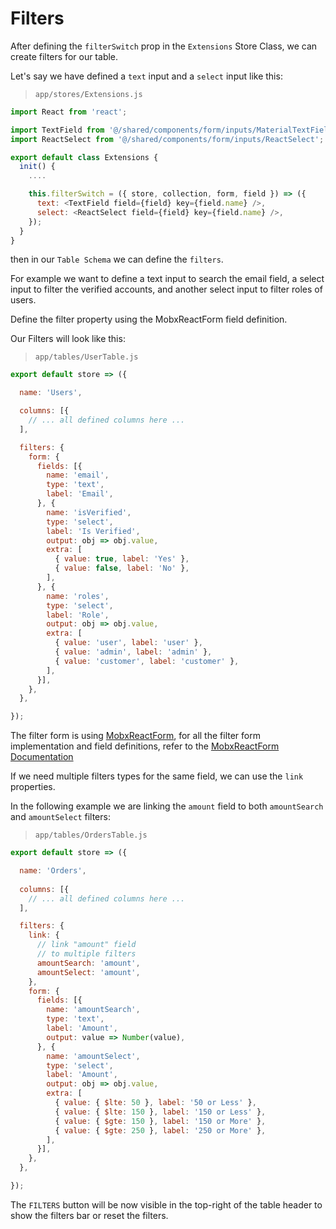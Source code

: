 # Filters

After defining the `filterSwitch` prop in the `Extensions` Store Class, we can create filters for our table.

Let's say we have defined a `text` input and a `select` input like this:


> `app/stores/Extensions.js`

```javascript
import React from 'react';

import TextField from '@/shared/components/form/inputs/MaterialTextField';
import ReactSelect from '@/shared/components/form/inputs/ReactSelect';

export default class Extensions {
  init() {
    ....

    this.filterSwitch = ({ store, collection, form, field }) => ({
      text: <TextField field={field} key={field.name} />,
      select: <ReactSelect field={field} key={field.name} />,
    });
  }
}
```

then in our `Table Schema` we can define the `filters`.

For example we want to define a text input to search the email field, a select input to filter the verified accounts, and another select input to filter roles of users.

Define the filter property using the MobxReactForm field definition. 

Our Filters will look like this:

> `app/tables/UserTable.js`

```javascript
export default store => ({

  name: 'Users',

  columns: [{
    // ... all defined columns here ...
  ],

  filters: {
    form: {
      fields: [{
        name: 'email',
        type: 'text',
        label: 'Email',
      }, {
        name: 'isVerified',
        type: 'select',
        label: 'Is Verified',
        output: obj => obj.value,
        extra: [
          { value: true, label: 'Yes' },
          { value: false, label: 'No' },
        ],
      }, {
        name: 'roles',
        type: 'select',
        label: 'Role',
        output: obj => obj.value,
        extra: [
          { value: 'user', label: 'user' },
          { value: 'admin', label: 'admin' },
          { value: 'customer', label: 'customer' },
        ],
      }],
    },
  },

});
```

The filter form is using [MobxReactForm](https://github.com/foxhound87/mobx-react-form), for all the filter form implementation and field definitions, refer to the [MobxReactForm Documentation](https://foxhound87.github.io/mobx-react-form/)

If we need multiple filters types for the same field, we can use the `link` properties.

In the following example we are linking the `amount` field to both `amountSearch` and `amountSelect` filters:

> `app/tables/OrdersTable.js`

```javascript
export default store => ({

  name: 'Orders',
  
  columns: [{
    // ... all defined columns here ...
  ],

  filters: {
    link: {
      // link "amount" field
      // to multiple filters
      amountSearch: 'amount',
      amountSelect: 'amount',
    },
    form: {
      fields: [{
        name: 'amountSearch',
        type: 'text',
        label: 'Amount',
        output: value => Number(value),
      }, {
        name: 'amountSelect',
        type: 'select',
        label: 'Amount',
        output: obj => obj.value,
        extra: [
          { value: { $lte: 50 }, label: '50 or Less' },
          { value: { $lte: 150 }, label: '150 or Less' },
          { value: { $gte: 150 }, label: '150 or More' },
          { value: { $gte: 250 }, label: '250 or More' },
        ],
      }],
    },
  },

});
```

The `FILTERS` button will be now visible in the top-right of the table header to show the filters bar or reset the filters.